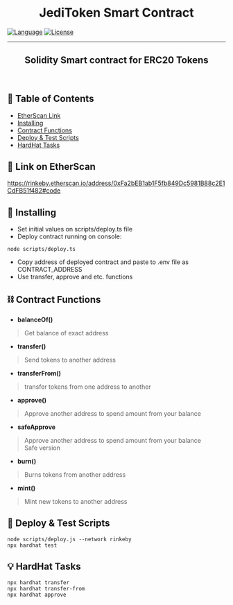 
<h1 align="center"><b>JediToken Smart Contract</b></h3>

<div align="left">


[![Language](https://img.shields.io/badge/language-solidity-orange.svg)]()
[![License](https://img.shields.io/badge/license-MIT-blue.svg)](LICENSE.md)

</div>

---

<p align="center"><h2 align="center"><b>Solidity Smart contract for ERC20 Tokens
    </h2></b><br> 
</p>

## 📝 Table of Contents

- [EtherScan Link](#etherscan)
- [Installing](#install)
- [Contract Functions](#functions)
- [Deploy & Test Scripts](#scripts)
- [HardHat Tasks](#tasks)

## 🚀 Link on EtherScan <a name = "etherscan"></a>

https://rinkeby.etherscan.io/address/0xFa2bEB1ab1F5fb849Dc5981B88c2E1CdFB51f482#code



## 🚀 Installing <a name = "install"></a>
- Set initial values on scripts/deploy.ts file
- Deploy contract running on console:
```shell
node scripts/deploy.ts
```
- Copy address of deployed contract and paste to .env file as CONTRACT_ADDRESS
- Use transfer, approve and etc. functions




## ⛓️ Contract Functions <a name = "functions"></a>

- **balanceOf()**
>Get balance of exact address

- **transfer()**
>Send tokens to another address

- **transferFrom()**
>transfer tokens from one address to another

- **approve()**
>Approve another address to spend amount from your balance<br>


- **safeApprove**
>Approve another address to spend amount from your balance<br>Safe version

- **burn()**
>Burns tokens from another address

- **mint()**
>Mint new tokens to another address


## 🎈 Deploy & Test Scripts <a name = "scripts"></a>

```shell
node scripts/deploy.js --network rinkeby
npx hardhat test
```


## 💡 HardHat Tasks <a name = "tasks"></a>


```shell
npx hardhat transfer
npx hardhat transfer-from
npx hardhat approve
```

